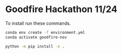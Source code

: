# Goodfire Hackathon 11/24

To install run these commands.

```bash
conda env create -f environment.yml
conda activate goodfire-nov

python -m pip install -e .
```
